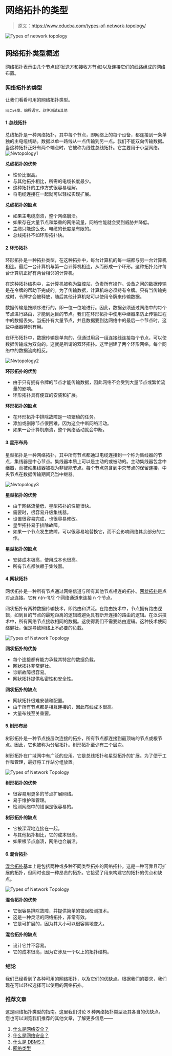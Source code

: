 # 网络拓扑的类型

> 原文：<https://www.educba.com/types-of-network-topology/>

![Types of network topology](img/f557a0df95d9c98d85b18d1a7de1c9a9.png)



## 网络拓扑类型概述

网络拓扑表示由几个节点(即发送方和接收方节点)以及连接它们的线路组成的网络布置。

### 网络拓扑的类型

让我们看看可用的网络拓扑类型。

<small>网页开发、编程语言、软件测试&其他</small>

#### 1.总线拓扑

总线拓扑是一种网络拓扑，其中每个节点，即网络上的每个设备，都连接到一条单独的主电缆线路。数据以单一路线从一点传输到另一点。我们不能双向传输数据。当这种拓扑正好有两个端点时，它被称为线性总线拓扑。它主要用于小型网络。![Nwtopology1](img/a341e40ceb5862d07a7fa97d9f60f23a.png)



**总线拓扑的优势**

*   性价比很高。
*   与其他拓扑相比，所需的电缆长度最少。
*   这种拓扑的工作方式很容易理解。
*   将电缆连接在一起就可以轻松实现扩展。

**总线拓扑的缺点**

*   如果主电缆崩溃，整个网络崩溃。
*   如果存在大量节点和繁重的网络流量，网络性能就会受到威胁并降低。
*   主缆只能这么长。电缆的长度是有限的。
*   总线拓扑不如环形拓扑快。

#### 2.环形拓扑

环形拓扑是一种拓扑类型，在这种拓扑中，每台计算机的每一端都与另一台计算机相连。最后一台计算机与第一台计算机相连，从而形成一个环形。这种拓扑允许每台计算机正好有两台相邻的计算机。

在这种拓扑结构中，主计算机被称为监控站，负责所有操作。设备之间的数据传输是在令牌的帮助下完成的。为了传输数据，计算机站必须持有令牌。只有当传输完成时，令牌才会被释放，随后其他计算机站可以使用令牌来传输数据。

数据传输是按顺序进行的，即一位一位地进行。因此，数据必须通过网络中的每个节点进行路由，才能到达目的节点。我们在环形拓扑中使用中继器来防止传输过程中的数据丢失。当拓扑有大量节点，并且数据要到达网络中的最后一个节点时，这些中继器特别有用。

在环形拓扑中，数据传输是单向的，但通过用另一组连接线连接每个节点，可以使数据传输成为双向的。这就是所谓的双环拓扑。这里创建了两个环形网络，每个网络中的数据流向相反。

![Nwtopology2](img/2465ccbbe109eb3dd4284654283ea8f8.png)



**环形拓扑的优势**

*   由于只有拥有令牌的节点才能传输数据，因此网络不会受到大量节点或繁忙流量的影响。
*   环形拓扑具有便宜的安装和扩展。

**环形拓扑的缺点**

*   在环形拓扑中排除故障是一项繁琐的任务。
*   添加或删除节点很困难，因为这会中断网络活动。
*   如果一台计算机崩溃，整个网络活动就会中断。

#### 3.星形布局

星型拓扑是一种网络拓扑，其中所有节点都通过电缆连接到一个称为集线器的节点，集线器是中心节点。集线器本质上可以是主动的或被动的。主动集线器包含中继器，而被动集线器被视为非智能节点。每个节点包含到中央节点的保留连接，中央节点在数据传输期间充当中继器。

![Nwtopology3](img/83070d4a3a0a8cd847be7050efc89c5b.png)



**星型拓扑的优势**

*   由于网络流量低，星型拓扑的性能很快。
*   需要时，很容易升级集线器。
*   设置很容易完成，也很容易修改。
*   星型拓扑易于排除故障。
*   如果一个节点发生故障，可以很容易地替换它，而不会影响网络其余部分的工作。

**星型拓扑的缺点**

*   安装成本极高，使用成本也很高。
*   所有节点都依赖于集线器。

#### 4.网状拓扑

网状拓扑是一种所有节点通过网络信道与所有其他节点相连的拓扑。[网状拓扑](https://www.educba.com/what-is-mesh-topology/)是点对点连接。它有 n(n-1)/2 个网络通道来连接 n 个节点。

网状拓扑有两种数据传输技术，即路由和洪泛。在路由技术中，节点拥有路由逻辑，如到目的节点的最短距离的逻辑或避免具有断开连接的路由的逻辑。在泛洪技术中，所有网络节点接收相同的数据。这使得我们不需要路由逻辑。这种技术使网络健壮，但是导致网络上不必要的负载。

![Types of Network Topology](img/ab98f6e8732964a7175b71201ec3f891.png)



**网状拓扑的优势**

*   每个连接都有能力承载其特定的数据负载。
*   网状拓扑非常健壮。
*   诊断故障很容易。
*   网状拓扑提供私密性和安全性。

**网状拓扑的缺点**

*   网状拓扑很难安装和配置。
*   由于所有节点都是相互连接的，因此布线成本很高。
*   大量布线至关重要。

#### 5.树形布局

树形拓扑是一种节点按层次连接的拓扑，所有节点都连接到最顶端的节点或根节点。因此，它也被称为分层拓扑。树形拓扑至少有三个层次。

树形拓扑在广域网中有广泛的应用。它是总线拓扑和星型拓扑的扩展。为了便于工作和管理，最好将工作站分组放置。

![Types of Network Topology](img/80b1184d7833ebbdfa84827b39072c26.png)



**树形拓扑的优势**

*   很容易用更多的节点扩展网络。
*   易于维护和管理。
*   检测网络中的错误是很容易的。

**树形拓扑的缺点**

*   它被深深地连接在一起。
*   与其他拓扑相比，它的成本很高。
*   如果根节点崩溃，网络也会崩溃。

#### 6.混合拓扑

[混合拓扑](https://www.educba.com/what-is-a-hybrid-topology/)基本上是包括两种或多种不同类型拓扑的网络拓扑。这是一种可靠且可扩展的拓扑，但同时也是一种昂贵的拓扑。它接受了用来构建它的拓扑的优点和缺点。

![Types of Network Topology](img/8e048cad32c301079ef1f24835135234.png)



**混合拓扑的优势**

*   它很容易排除故障，并提供简单的错误检测技术。
*   这是一种灵活的网络拓扑，非常有效。
*   它是可扩展的，因为其大小可以很容易地变大。

**混合拓扑的缺点**

*   设计它并不容易。
*   它的成本很高，因为它涉及一个以上的拓扑结构。

### 结论

我们已经看到了各种可用的网络拓扑，以及它们的优缺点。根据我们的要求，我们现在可以轻松选择可以使用的网络拓扑。

### 推荐文章

这是网络拓扑类型的指南。这里我们讨论 8 种网络拓扑类型及其各自的优缺点。您也可以浏览我们推荐的其他文章，了解更多信息——

1.  [什么是网络安全？](https://www.educba.com/what-is-cyber-security/)
2.  [什么是网络安全？](https://www.educba.com/what-is-network-security/)
3.  [什么是 DBMS？](https://www.educba.com/what-is-dbms/)
4.  [网络类型](https://www.educba.com/types-of-network/)





